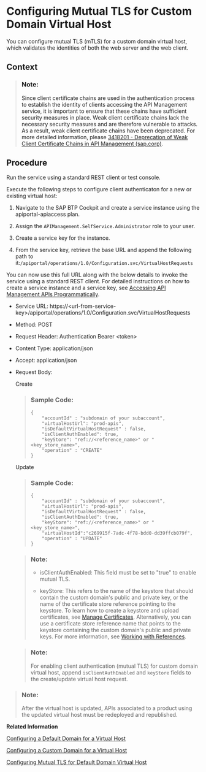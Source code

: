 <!-- loio24532330bc1c4092ae461913084864af -->

# Configuring Mutual TLS for Custom Domain Virtual Host

You can configure mutual TLS \(mTLS\) for a custom domain virtual host, which validates the identities of both the web server and the web client.



<a name="loio24532330bc1c4092ae461913084864af__context_qxp_l3f_j1c"/>

## Context

> ### Note:  
> Since client certificate chains are used in the authentication process to establish the identity of clients accessing the API Management service, it is important to ensure that these chains have sufficient security measures in place. Weak client certificate chains lack the necessary security measures and are therefore vulnerable to attacks. As a result, weak client certificate chains have been deprecated. For more detailed information, please [3418201 - Deprecation of Weak Client Certificate Chains in API Management \(sap.corp\)](https://i7p.wdf.sap.corp/sap(bD1lbiZjPTAwMQ==)/bc/bsp/sno/ui_entry/entry.htm?param=69765F6D6F64653D3030312669765F7361706E6F7465735F6E756D6265723D3334313832303126).



<a name="loio24532330bc1c4092ae461913084864af__steps_xzq_hr4_dmb"/>

## Procedure

Run the service using a standard REST client or test console.

Execute the following steps to configure client authenticaton for a new or existing virtual host:

1.  Navigate to the SAP BTP Cockpit and create a service instance using the apiportal-apiaccess plan.

2.  Assign the `APIManagement.SelfService.Administrator` role to your user.

3.  Create a service key for the instance.

4.  From the service key, retrieve the base URL and append the following path to it:`/apiportal/operations/1.0/Configuration.svc/VirtualHostRequests`


You can now use this full URL along with the below details to invoke the service using a standard REST client. For detailed instructions on how to create a service instance and a service key, see [Accessing API Management APIs Programmatically](accessing-api-management-apis-programmatically-24a2c37.md).

-   Service URL: https://<url-from-service-key\>/apiportal/operations/1.0/Configuration.svc/VirtualHostRequests
-   Method: POST
-   Request Header: Authentication Bearer <token\>
-   Content Type: application/json
-   Accept: application/json
-   Request Body:

    Create

    > ### Sample Code:  
    > ```
    > {
    >     "accountId" : "subdomain of your subaccount",  
    >     "virtualHostUrl": "prod-apis",
    >     "isDefaultVirtualHostRequest" : false,
    >     "isClientAuthEnabled": true,
    >     "keyStore": "ref://<reference_name>" or "<key_store_name>",
    >     "operation" : "CREATE"
    > }
    > 
    > ```

    Update

    > ### Sample Code:  
    > ```
    > {
    >     "accountId" : "subdomain of your subaccount",  
    >     "virtualHostUrl": "prod-apis",
    >     "isDefaultVirtualHostRequest" : false,
    >     "isClientAuthEnabled": true,
    >     "keyStore": "ref://<reference_name>" or "<key_store_name>",
    >     "virtualHostId":"c269915f-7adc-4f78-bdd0-dd39ffcb079f",
    >     "operation" : "UPDATE"
    > }
    > 
    > ```

    > ### Note:  
    > -   isClientAuthEnabled: This field must be set to "true" to enable mutual TLS.
    > 
    > -   keyStore: This refers to the name of the keystore that should contain the custom domain's public and private key, or the name of the certificate store reference pointing to the keystore. To learn how to create a keystore and upload certificates, see [Manage Certificates](../manage-certificates-c665875.md). Alternatively, you can use a certificate store reference name that points to the keystore containing the custom domain's public and private keys. For more information, see [Working with References](../working-with-references-6f96b64.md).

    > ### Note:  
    > For enabling client authentication \(mutual TLS\) for custom domain virtual host, append `isClientAuthEnabled` and `keyStore` fields to the create/update virtual host request.


> ### Note:  
> After the virtual host is updated, APIs associated to a product using the updated virtual host must be redeployed and republished.

**Related Information**  


[Configuring a Default Domain for a Virtual Host](configuring-a-default-domain-for-a-virtual-host-1085228.md "After successful onboarding, API proxies are assigned a default virtual host URL. Currently, this URL uses the domain &quot;ondemand.com,&quot; which is the common domain for the Business Technology Platform. It’s prefixed with the subdomain consisting of the subaccount name and the data center where the tenant is onboarded. For example, the default host alias could be https://myaccount....eu10.hana.ondemand.com.")

[Configuring a Custom Domain for a Virtual Host](configuring-a-custom-domain-for-a-virtual-host-6b9e5a3.md "The API Management capability enables you to personalize the virtual host URL by configuring a custom domain of your choice. This means that you can have all your APIs displayed as &quot;https://api.bestrun.com/...&quot; if desired. Additionally, you have the option to set up multiple virtual hosts using the same custom domain, such as &quot;https://api1.bestrun.com,&quot; &quot;https://api2.bestrun.com,&quot; and so on.")

[Configuring Mutual TLS for Default Domain Virtual Host](configuring-mutual-tls-for-default-domain-virtual-host-9faf7ce.md "You can configure mutual TLS (mTLS) for default domain virtual host, which validates the identities of both the web server and the web client.")

